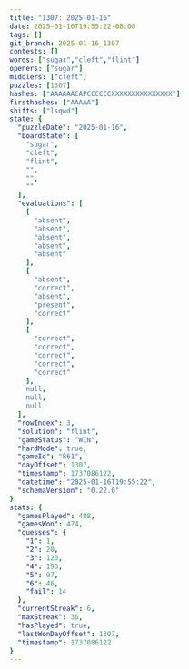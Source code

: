 ```yaml
---
title: "1307: 2025-01-16"
date: 2025-01-16T19:55:22-08:00
tags: []
git_branch: 2025-01-16_1307
contests: []
words: ["sugar","cleft","flint"]
openers: ["sugar"]
middlers: ["cleft"]
puzzles: [1307]
hashes: ["AAAAAACAPCCCCCCXXXXXXXXXXXXXXX"]
firsthashes: ["AAAAA"]
shifts: ["lsqwd"]
state: {
  "puzzleDate": "2025-01-16",
  "boardState": [
    "sugar",
    "cleft",
    "flint",
    "",
    "",
    ""
  ],
  "evaluations": [
    [
      "absent",
      "absent",
      "absent",
      "absent",
      "absent"
    ],
    [
      "absent",
      "correct",
      "absent",
      "present",
      "correct"
    ],
    [
      "correct",
      "correct",
      "correct",
      "correct",
      "correct"
    ],
    null,
    null,
    null
  ],
  "rowIndex": 3,
  "solution": "flint",
  "gameStatus": "WIN",
  "hardMode": true,
  "gameId": "861",
  "dayOffset": 1307,
  "timestamp": 1737086122,
  "datetime": "2025-01-16T19:55:22",
  "schemaVersion": "0.22.0"
}
stats: {
  "gamesPlayed": 488,
  "gamesWon": 474,
  "guesses": {
    "1": 1,
    "2": 20,
    "3": 120,
    "4": 190,
    "5": 97,
    "6": 46,
    "fail": 14
  },
  "currentStreak": 6,
  "maxStreak": 36,
  "hasPlayed": true,
  "lastWonDayOffset": 1307,
  "timestamp": 1737086122
}
---
```

<!-- more -->
